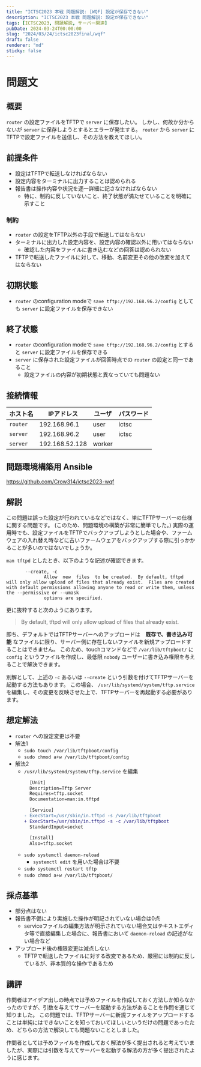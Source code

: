 ```yaml
---
title: "ICTSC2023 本戦 問題解説: [WQF] 設定が保存できない"
description: "ICTSC2023 本戦 問題解説: 設定が保存できない"
tags: [ICTSC2023, 問題解説, サーバー関連]
pubDate: 2024-03-24T00:00:00
slug: "2024/03/24/ictsc2023final/wqf"
draft: false
renderer: "md"
sticky: false
---
```


# 問題文

## 概要

`router` の設定ファイルをTFTPで `server` に保存したい。
しかし、何故か分からないが `server` に保存しようとするとエラーが発生する。
`router` から `server` にTFTPで設定ファイルを送信し、その方法を教えてほしい。

## 前提条件

- 設定はTFTPで転送しなければならない
- 設定内容をターミナルに出力することは認められる
- 報告書は操作内容や状況を逐一詳細に記さなければならない
    - 特に、制約に反していないこと、終了状態が満たせていることを明確に示すこと

### 制約

- `router` の設定をTFTP以外の手段で転送してはならない
- ターミナルに出力した設定内容を、設定内容の確認以外に用いてはならない
    - 確認した内容をファイルに書き込むなどの回答は認められない
- TFTPで転送したファイルに対して、移動、名前変更その他の改変を加えてはならない

## 初期状態

- `router` のconfiguration modeで `save tftp://192.168.96.2/config` としても `server` に設定ファイルを保存できない

## 終了状態

- `router` のconfiguration modeで `save tftp://192.168.96.2/config` とすると `server` に設定ファイルを保存できる
- `server` に保存された設定ファイルが回答時点での `router` の設定と同一であること
    - 設定ファイルの内容が初期状態と異なっていても問題ない

## 接続情報

| ホスト名 | IPアドレス | ユーザ | パスワード|
| --------- | ----------- | ------ | ------------------ |
| `router` | 192.168.96.1 | user | ictsc |
| `server` | 192.168.96.2 | user | ictsc |
| `server` | 192.168.52.128 | worker |  |

## 問題環境構築用 Ansible

https://github.com/Crow314/ictsc2023-wqf

## 解説

この問題は誤った設定が行われているなどではなく、単にTFTPサーバーの仕様に関する問題です。
(このため、問題環境の構築が非常に簡単でした。)
実際の運用時でも、設定ファイルをTFTPでバックアップしようとした場合や、ファームウェアの入れ替え時などに古いファームウェアをバックアップする際に引っかかることが多いのではないでしょうか。

`man tftpd` としたとき、以下のような記述が確認できます。
```
       --create, -c
              Allow  new  files  to be created.  By default, tftpd will only allow upload of files that already exist.  Files are created with default permissions allowing anyone to read or write them, unless the --permissive or --umask
              options are specified.
```

更に抜粋すると次のようにあります。

> By default, tftpd will only allow upload of files that already exist.

即ち、デフォルトではTFTPサーバーへのアップロードは　**既存で、書き込み可能** なファイルに限り、サーバー側に存在しないファイルを新規アップロードすることはできません。
このため、touchコマンドなどで `/var/lib/tftpboot/` に `config` というファイルを作成し、最低限 `nobody` ユーザーに書き込み権限を与えることで解決できます。

別解として、上述の `-c` あるいは `--create` という引数を付けてTFTPサーバーを起動する方法もあります。
この場合、 `/usr/lib/systemd/system/tftp.service` を編集し、その変更を反映させた上で、TFTPサーバーを再起動する必要があります。

## 想定解法

- `router` への設定変更は不要
- 解法1
    - `sudo touch /var/lib/tftpboot/config`
    - `sudo chmod a+w /var/lib/tftpboot/config`
- 解法2
    - `/usr/lib/systemd/system/tftp.service` を編集
        ```diff
          [Unit]
          Description=Tftp Server
          Requires=tftp.socket
          Documentation=man:in.tftpd

          [Service]
        - ExecStart=/usr/sbin/in.tftpd -s /var/lib/tftpboot
        + ExecStart=/usr/sbin/in.tftpd -s -c /var/lib/tftpboot
          StandardInput=socket

          [Install]
          Also=tftp.socket
        ```
    - `sudo systemctl daemon-reload`
        - `systemctl edit` を用いた場合は不要
    - `sudo systemctl restart tftp`
    - `sudo chmod a+w /var/lib/tftpboot/`

## 採点基準

- 部分点はない
- 報告書不備により実施した操作が明記されていない場合は0点
    - serviceファイルの編集方法が明示されていない場合又はテキストエディタ等で直接編集した場合に、報告書において `daemon-reload` の記述がない場合など
- アップロード後の権限変更は減点しない
    - TFTPで転送したファイルに対する改変であるため、厳密には制約に反しているが、非本質的な操作であるため

## 講評

作問者はアイデア出しの時点では予めファイルを作成しておく方法しか知らなかったのですが、引数を与えてサーバーを起動する方法があることを作問を通じて知りました。
この問題では、TFTPサーバーに新規ファイルをアップロードすることは単純にはできないことを知っておいてほしいというだけの問題であったため、どちらの方法で解決しても問題ないこととしました。

作問者としては予めファイルを作成しておく解法が多く提出されると考えていましたが、実際には引数を与えてサーバーを起動する解法の方が多く提出されたように感じます。
